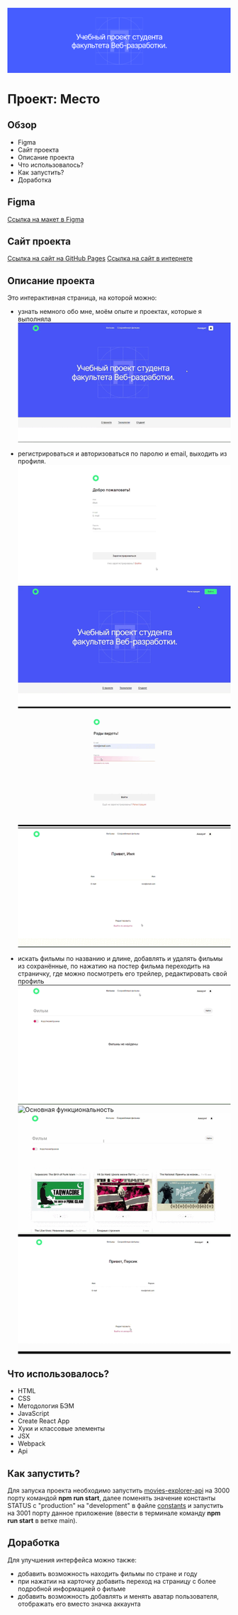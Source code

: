 ![Шапка сайта](./src/images/readme__header.png)

# Проект: Место

## Обзор

* Figma
* Сайт проекта
* Описание проекта
* Что использовалось?
* Как запустить?
* Доработка

## **Figma**

[Ссылка на макет в Figma](https://disk.yandex.ru/d/BC5LL2lP7RgYYg)

## **Сайт проекта**

[Ссылка на сайт на GitHub Pages](https://frantsuzovatamara.github.io/movies-explorer-frontend/)
[Ccылка на сайт в интернете](https://movies.explorer.nomoredomains.monster/)

## **Описание проекта**

Это интерактивная страница, на которой можно:

* узнать немного обо мне, моём опыте и проектах, которые я выполняла
![Главная страница](./src/images/readme__main.gif)

* регистрироваться и авторизоваться по паролю и email, выходить из профиля.
![Регистрация и авторизация](./src/images/readme__auth-reg.gif)
![Регистрация](./src/images/readme__registration.gif)
![Авторизация](./src/images/readme__signin.gif)
![Выход из профиля](./src/images/readme__signout.gif)

* искать фильмы по названию и длине, добавлять и удалять фильмы из сохранённые, по нажатию на постер фильма переходить на страничку, где можно посмотреть его трейлер, редактировать свой профиль
![Роуты](./src/images/readme__routes.gif)
![Основная функциональность](./src/images/readme__functions.gif)
![Сохранённые фильмы](./src/images/readme__saved-movies.gif)
![Редактировать профиль](./src/images/readme__update-user-info.gif)

## **Что использовалось?**

* HTML
* CSS
* Методология БЭМ
* JavaScript
* Create React App
* Хуки и классовые элементы
* JSX
* Webpack
* Api

## **Как запустить?**

Для запуска проекта необходимо запустить [movies-explorer-api](https://github.com/FrantsuzovaTamara/movies-explorer-api.git) на 3000 порту командой **npm run start**, далее поменять значение константы STATUS с "production" на "development" в файле [constants](./src/utils/constants.js) и запустить на 3001 порту данное приложение (ввести в терминале команду **npm run start** в ветке main). 

## **Доработка**

Для улучшения интерфейса можно также: 

* добавить возможность находить фильмы по стране и году
* при нажатии на карточку добавить переход на страницу с более подробной информацией о фильме
* добавить возможность добавлять и менять аватар пользователя, отображать его вместо значка аккаунта
